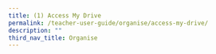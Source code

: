 ```yaml
---
title: (1) Access My Drive
permalink: /teacher-user-guide/organise/access-my-drive/
description: ""
third_nav_title: Organise
---
```

